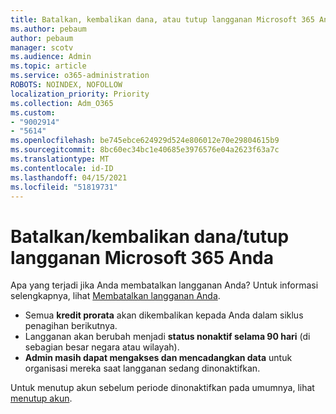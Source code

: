 ```yaml
---
title: Batalkan, kembalikan dana, atau tutup langganan Microsoft 365 Anda
ms.author: pebaum
author: pebaum
manager: scotv
ms.audience: Admin
ms.topic: article
ms.service: o365-administration
ROBOTS: NOINDEX, NOFOLLOW
localization_priority: Priority
ms.collection: Adm_O365
ms.custom:
- "9002914"
- "5614"
ms.openlocfilehash: be745ebce624929d524e806012e70e29804615b9
ms.sourcegitcommit: 8bc60ec34bc1e40685e3976576e04a2623f63a7c
ms.translationtype: MT
ms.contentlocale: id-ID
ms.lasthandoff: 04/15/2021
ms.locfileid: "51819731"
---
```

# <a name="cancelrefundclose-your-microsoft-365-subscription"></a>Batalkan/kembalikan dana/tutup langganan Microsoft 365 Anda

Apa yang terjadi jika Anda membatalkan langganan Anda? Untuk informasi selengkapnya, lihat [Membatalkan langganan Anda](https://docs.microsoft.com/microsoft-365/commerce/subscriptions/cancel-your-subscription?view=o365-worldwide).

- Semua **kredit prorata** akan dikembalikan kepada Anda dalam siklus penagihan berikutnya.
- Langganan akan berubah menjadi **status nonaktif selama 90 hari** (di sebagian besar negara atau wilayah).
- **Admin masih dapat mengakses dan mencadangkan data** untuk organisasi mereka saat langganan sedang dinonaktifkan.

Untuk menutup akun sebelum periode dinonaktifkan pada umumnya, lihat [menutup akun](https://docs.microsoft.com/microsoft-365/commerce/close-your-account?view=o365-worldwide).
